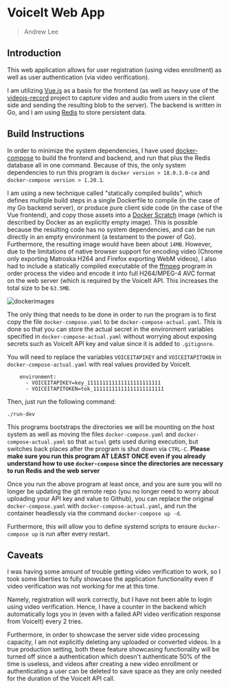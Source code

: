 # VoiceIt Web App
> Andrew Lee

## Introduction

This web application allows for user registration (using video enrollment) as well as user authentication (via video verification).

I am utilizing [Vue.js](http://vuejs.org/) as a basis for the frontend (as well as heavy use of the [videojs-record](https://github.com/collab-project/videojs-record) project to capture video and audio from users in the client side and sending the resulting blob to the server). The backend is written in Go, and I am using [Redis](https://redis.io/) to store persistent data.

## Build Instructions
In order to minimize the system dependencies, I have used [docker-compose](https://docs.docker.com/compose/) to build the frontend and backend, and run that plus the Redis database all in one command. Because of this, the only system dependencies to run this program is `docker version > 18.0.3.0-ce` and `docker-compose version > 1.20.1`.

I am using a new technique called "statically compiled builds", which defines multiple build steps in a single Dockerfile to compile (in the case of my Go backend server), or produce pure client side code (in the case of the Vue frontend), and copy those assets into a [Docker Scratch](https://hub.docker.com/_/scratch/) image (which is described by Docker as an explicitly empty image). This is possible because the resulting code has no system dependencies, and can be run directly in an empty environment (a testament to the power of Go). Furthermore, the resulting image would have been about `14MB`. However, due to the limitations of native browser support for encoding video (Chrome only exporting Matroska H264 and Firefox exporting WebM videos), I also had to include a statically compiled executable of the [ffmpeg](https://hub.docker.com/r/jrottenberg/ffmpeg/) program in order process the video and encode it into full H264/MPEG-4 AVC format on the web server (which is required by the VoiceIt API. This increases the total size to be `63.5MB`.

![dockerimages](https://78.media.tumblr.com/62023c3577c61cd20fa1e82b3be2ebf6/tumblr_p7h5ne4MwC1s5a4bko1_1280.png)

The only thing that needs to be done in order to run the program is to first copy the file `docker-compose.yaml` to be `docker-compose-actual.yaml`. This is done so that you can store the actual secret in the environment variables specified in `docker-compose-actual.yaml` without worrying about exposing secrets such as VoiceIt API key and value since it is added to `.gitignore`.

You will need to replace the variables `VOICEITAPIKEY` and `VOICEITAPITOKEN` in `docker-compose-actual.yaml` with real values provided by VoiceIt.
```
    environment:
      - VOICEITAPIKEY=key_111111111111111111111111
      - VOICEITAPITOKEN=tok_11111111111111111111111
```


Then, just run the following command:
```
./run-dev
```

This programs bootstraps the directories we will be mounting on the host system as well as moving the files `docker-compose.yaml` and `docker-compose-actual.yaml` so that `actual` gets used during execution, but switches back places after the program is shut down via `CTRL-C`.
**Please make sure you run this program AT LEAST ONCE even if you already understand how to use `docker-compose` since the directories are necessary to run Redis and the web server**

Once you run the above program at least once, and you are sure you will no longer be updating the git remote repo (you no longer need to worry about uploading your API key and value to Github), you can replace the original `docker-compose.yaml` with `docker-compose-actual.yaml`, and run the container headlessly via the command `docker-compose up -d`.

Furthermore, this will allow you to define systemd scripts to ensure `docker-compose up` is run after every restart.

## Caveats
I was having some amount of trouble getting video verification to work, so I took some liberties to fully showcase the application functionality even if video verification was not working for me at this time.

Namely, registration will work correctly, but I have not been able to login using video verification. Hence, I have a counter in the backend which automatically logs you in (even with a failed API video verification response from VoiceIt) every 2 tries.

Furthermore, in order to showcase the server side video processing capacity, I am not explicitly deleting any uploaded or converted videos. In a true production setting, both these feature showcasing functionality will be turned off since a authentication which doesn't authenticate 50% of the time is useless, and videos after creating a new video enrollment or authenticating a user can be deleted to save space as they are only needed for the duration of the VoiceIt API call.

